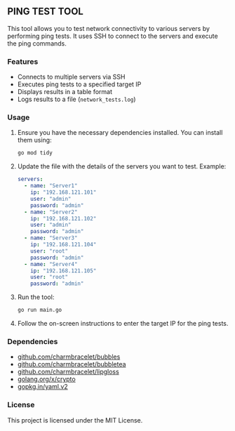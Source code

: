 ## PING TEST TOOL

This tool allows you to test network connectivity to various servers by performing ping tests. It uses SSH to connect to the servers and execute the ping commands.

### Features

- Connects to multiple servers via SSH
- Executes ping tests to a specified target IP
- Displays results in a table format
- Logs results to a file (`network_tests.log`)

### Usage

1. Ensure you have the necessary dependencies installed. You can install them using:

    ```sh
    go mod tidy
    ```

2. Update the  file with the details of the servers you want to test. Example:

    ```yaml
    servers:
      - name: "Server1"
        ip: "192.168.121.101"
        user: "admin"
        password: "admin"
      - name: "Server2"
        ip: "192.168.121.102"
        user: "admin"
        password: "admin"
      - name: "Server3"
        ip: "192.168.121.104"
        user: "root"
        password: "admin"
      - name: "Server4"
        ip: "192.168.121.105"
        user: "root"
        password: "admin"
    ```

3. Run the tool:

    ```sh
    go run main.go
    ```

4. Follow the on-screen instructions to enter the target IP for the ping tests.

### Dependencies

- [github.com/charmbracelet/bubbles](https://github.com/charmbracelet/bubbles)
- [github.com/charmbracelet/bubbletea](https://github.com/charmbracelet/bubbletea)
- [github.com/charmbracelet/lipgloss](https://github.com/charmbracelet/lipgloss)
- [golang.org/x/crypto](https://pkg.go.dev/golang.org/x/crypto)
- [gopkg.in/yaml.v2](https://gopkg.in/yaml.v2)

### License

This project is licensed under the MIT License.


